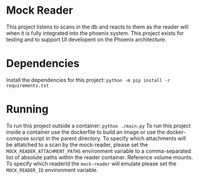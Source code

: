# Mock Reader

This project listens to scans in the db and reacts to them as the reader will when it is fully integrated into the phoenix system. This project exists for testing and to support UI developent on the Phoenix architecture. 

# Dependencies

Install the dependencies for this project:
`python -m pip install -r requirements.txt`

# Running

To run this project outside a container: `python ./main.py`
To run this project inside a container use the dockerfile to build an image or use the docker-compose script in the parent directory.
To specify which attachments will be attatched to a scan by the mock-reader, please set the `MOCK_READER_ATTACHMENT_PATHS` environment variable to a comma-separated list of absolute paths within the reader container. Reference volume mounts.
To specify which readerId the `mock-reader` will emulate please set the `MOCK_READER_ID` environment variable.

